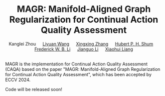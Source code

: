<div align="center">
  <div>
    <h1>
        MAGR: Manifold-Aligned Graph Regularization for Continual Action Quality Assessment
    </h1>
  </div>
  <div>
      Kanglei Zhou &emsp; 
      <a href='https://lywang3081.github.io/'>Liyuan Wang</a> &emsp; 
      <a href='https://indussky8.github.io/'>Xingxing Zhang</a> &emsp; 
      <a href='http://hubertshum.com/'>Hubert P. H. Shum</a> &emsp; 
      <a href='https://frederickli.webspace.durham.ac.uk/'>Frederick W. B. Li</a> &emsp;
      <a href='https://baike.baidu.com/item/%E6%9D%8E%E5%BB%BA%E5%9B%BD/62860598'>Jianguo Li</a> &emsp;
      <a href='https://orcid.org/0000-0001-6351-2538'>Xiaohui Liang</a>
  </div>
  <br/>
</div>

MAGR is the implementation for Continual Action Quality Assessment (CAQA) based on the paper "MAGR: Manifold-Aligned Graph Regularization for Continual Action Quality Assessment", which has been accepted by ECCV 2024.

Code will be released soon!